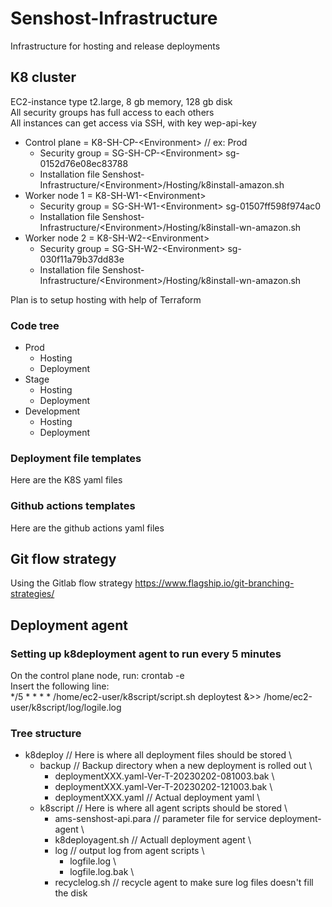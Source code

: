 # Senshost-Infrastructure
Infrastructure for hosting and release deployments

## K8 cluster
EC2-instance type t2.large, 8 gb memory, 128 gb disk \
All security groups has full access to each others \
All instances can get access via SSH, with key wep-api-key 


- Control plane = K8-SH-CP-&lt;Environment&gt; // ex: Prod 
  - Security group = SG-SH-CP-&lt;Environment&gt; sg-0152d76e08ec83788
  - Installation file Senshost-Infrastructure/&lt;Environment&gt;/Hosting/k8install-amazon.sh
- Worker node 1 = K8-SH-W1-&lt;Environment&gt;
  - Security group = SG-SH-W1-&lt;Environment&gt; sg-01507ff598f974ac0 
  - Installation file Senshost-Infrastructure/&lt;Environment&gt;/Hosting/k8install-wn-amazon.sh  
- Worker node 2 = K8-SH-W2-&lt;Environment&gt;
  - Security group = SG-SH-W2-&lt;Environment&gt; sg-030f11a79b37dd83e
  - Installation file Senshost-Infrastructure/&lt;Environment&gt;/Hosting/k8install-wn-amazon.sh    

Plan is to setup hosting with help of Terraform

### Code tree
  - Prod  
    - Hosting
    - Deployment
  - Stage
    - Hosting
    - Deployment
  - Development
    - Hosting
    - Deployment

### Deployment file templates
Here are the K8S yaml files

### Github actions templates
Here are the github actions yaml files

## Git flow strategy
Using the Gitlab flow strategy https://www.flagship.io/git-branching-strategies/

## Deployment agent
### Setting up k8deployment agent to run every 5 minutes
On the control plane node, run: crontab -e \
Insert the following line: \
*/5 * * * * /home/ec2-user/k8script/script.sh deploytest &>> /home/ec2-user/k8script/log/logile.log

### Tree structure
- k8deploy // Here is where all deployment files should be stored \
  - backup // Backup directory when a new deployment is rolled out \
    - deploymentXXX.yaml-Ver-T-20230202-081003.bak \
    - deploymentXXX.yaml-Ver-T-20230202-121003.bak \
    - deploymentXXX.yaml // Actual deployment yaml \
  - k8script // Here is where all agent scripts should be stored \
    - ams-senshost-api.para // parameter file for service deployment-agent \
    - k8deployagent.sh // Actuall deployment agent \
    - log // output log from agent scripts \
      - logfile.log \
      - logfile.log.bak \
    - recyclelog.sh // recycle agent to make sure log files doesn't fill the disk
